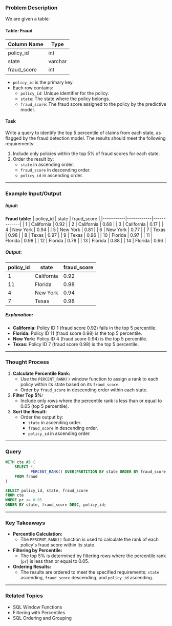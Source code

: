 ### Problem Description

We are given a table:

#### Table: Fraud
| Column Name | Type    |
|-------------|---------|
| policy_id   | int     |
| state       | varchar |
| fraud_score | int     |

- `policy_id` is the primary key.
- Each row contains:
  - `policy_id`: Unique identifier for the policy.
  - `state`: The state where the policy belongs.
  - `fraud_score`: The fraud score assigned to the policy by the predictive model.

#### Task
Write a query to identify the top 5 percentile of claims from each state, as flagged by the fraud detection model. The results should meet the following requirements:
1. Include only policies within the top 5% of fraud scores for each state.
2. Order the result by:
   - `state` in ascending order.
   - `fraud_score` in descending order.
   - `policy_id` in ascending order.

---

### Example Input/Output

##### Input:
**Fraud table:**
| policy_id | state      | fraud_score |
|-----------|------------|-------------|
| 1         | California | 0.92        |
| 2         | California | 0.68        |
| 3         | California | 0.17        |
| 4         | New York   | 0.94        |
| 5         | New York   | 0.81        |
| 6         | New York   | 0.77        |
| 7         | Texas      | 0.98        |
| 8         | Texas      | 0.97        |
| 9         | Texas      | 0.96        |
| 10        | Florida    | 0.97        |
| 11        | Florida    | 0.98        |
| 12        | Florida    | 0.78        |
| 13        | Florida    | 0.88        |
| 14        | Florida    | 0.66        |

##### Output:
| policy_id | state      | fraud_score |
|-----------|------------|-------------|
| 1         | California | 0.92        |
| 11        | Florida    | 0.98        |
| 4         | New York   | 0.94        |
| 7         | Texas      | 0.98        |

##### Explanation:
- **California:** Policy ID 1 (fraud score 0.92) falls in the top 5 percentile.
- **Florida:** Policy ID 11 (fraud score 0.98) is the top 5 percentile.
- **New York:** Policy ID 4 (fraud score 0.94) is the top 5 percentile.
- **Texas:** Policy ID 7 (fraud score 0.98) is the top 5 percentile.

---

### Thought Process
1. **Calculate Percentile Rank:**
   - Use the `PERCENT_RANK()` window function to assign a rank to each policy within its state based on its `fraud_score`.
   - Order by `fraud_score` in descending order within each state.
2. **Filter Top 5%:**
   - Include only rows where the percentile rank is less than or equal to 0.05 (top 5 percentile).
3. **Sort the Result:**
   - Order the output by:
     - `state` in ascending order.
     - `fraud_score` in descending order.
     - `policy_id` in ascending order.

---

### Query
```sql
WITH cte AS (
    SELECT *,
           PERCENT_RANK() OVER(PARTITION BY state ORDER BY fraud_score DESC) AS pr
    FROM fraud
)

SELECT policy_id, state, fraud_score
FROM cte
WHERE pr <= 0.05
ORDER BY state, fraud_score DESC, policy_id;
```

---

### Key Takeaways
- **Percentile Calculation:**
  - The `PERCENT_RANK()` function is used to calculate the rank of each policy's fraud score within its state.
- **Filtering by Percentile:**
  - The top 5% is determined by filtering rows where the percentile rank (`pr`) is less than or equal to 0.05.
- **Ordering Results:**
  - The results are ordered to meet the specified requirements: `state` ascending, `fraud_score` descending, and `policy_id` ascending.

---

### Related Topics
- SQL Window Functions
- Filtering with Percentiles
- SQL Ordering and Grouping
